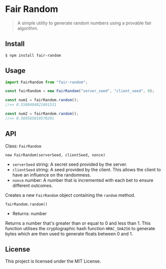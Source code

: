 # Fair Random

> A simple utility to generate random numbers using a provable fair algorithm.

## Install

```
$ npm install fair-random
```

## Usage

```js
import FairRandom from "fair-random";

const fairRandom = new FairRandom("server_seed", "client_seed", 0);

const num1 = fairRandom.random();
//=> 0.5588404021691531

const num2 = fairRandom.random();
//=> 0.569565019570291
```

## API

Class: `FairRandom`

`new FairRandom(serverSeed, clientSeed, nonce)`

- `serverSeed` string: A secret seed provided by the server.
- `clientSeed` string: A seed provided by the client. This allows the client to have an influence on the randomness.
- `nonce` number: A number that is incremented with each bet to ensure different outcomes.

Creates a new `FairRandom` object containing the `random` method.

`fairRandom.random()`

- Returns: number

Returns a number that's greater than or equal to 0 and less than 1. This function utilises the cryptographic hash function
`HMAC_SHA256` to generate bytes which are then used to generate floats between 0 and 1.

## License

This project is licensed under the MIT License.
